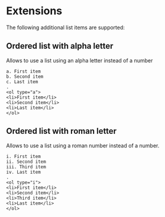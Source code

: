 # Extensions

The following additional list items are supported:

## Ordered list with alpha letter
 
Allows to use a list using an alpha letter instead of a number

```````````````````````````````` example
a. First item
b. Second item
c. Last item
.
<ol type="a">
<li>First item</li>
<li>Second item</li>
<li>Last item</li>
</ol>
````````````````````````````````

## Ordered list with roman letter

Allows to use a list using a roman number instead of a number.
 
```````````````````````````````` example
i. First item
ii. Second item
iii. Third item
iv. Last item
.
<ol type="i">
<li>First item</li>
<li>Second item</li>
<li>Third item</li>
<li>Last item</li>
</ol>
````````````````````````````````
